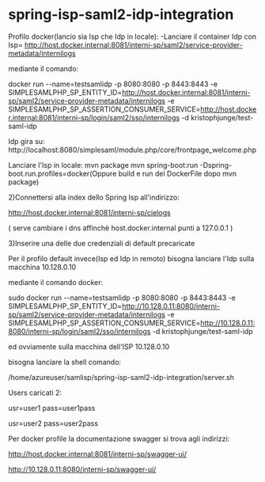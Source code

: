 # spring-isp-saml2-idp-integration


Profilo docker(lancio sia Isp che Idp in locale):
-Lanciare il container Idp con Isp=
http://host.docker.internal:8081/interni-sp/saml2/service-provider-metadata/internilogs

mediante il comando:

docker run --name=testsamlidp -p 8080:8080 -p 8443:8443 -e SIMPLESAMLPHP_SP_ENTITY_ID=http://host.docker.internal:8081/interni-sp/saml2/service-provider-metadata/internilogs -e SIMPLESAMLPHP_SP_ASSERTION_CONSUMER_SERVICE=http://host.docker.internal:8081/interni-sp/login/saml2/sso/internilogs -d kristophjunge/test-saml-idp

Idp gira su:
http://localhost:8080/simplesaml/module.php/core/frontpage_welcome.php

Lanciare l'Isp in locale:
mvn package
mvn spring-boot:run -Dspring-boot.run.profiles=docker(Oppure build e run del DockerFile dopo mvn package)


 2)Connettersi alla index dello Spring Isp all'indirizzo:
 
 http://host.docker.internal:8081/interni-sp/cielogs
 
 ( serve cambiare i dns affinchè host.docker.internal punti a 127.0.0.1 )
 
 3)Inserire una delle due credenziali di default precaricate
 
 
Per il profilo default invece(Isp ed Idp in remoto) bisogna lanciare l'Idp sulla macchina 10.128.0.10

mediante il comando docker:

sudo docker run --name=testsamlidp -p 8080:8080 -p 8443:8443 -e SIMPLESAMLPHP_SP_ENTITY_ID=http://10.128.0.11:8080/interni-sp/saml2/service-provider-metadata/internilogs -e SIMPLESAMLPHP_SP_ASSERTION_CONSUMER_SERVICE=http://10.128.0.11:8080/interni-sp/login/saml2/sso/internilogs -d kristophjunge/test-saml-idp

ed ovviamente sulla macchina dell'ISP  10.128.0.10

bisogna lanciare la shell comando:

/home/azureuser/samlisp/spring-isp-saml2-idp-integration/server.sh


Users caricati 2:

 
 usr=user1 
 pass=user1pass 
 
 
 usr=user2
 pass=user2pass
 
Per docker profile la documentazione swagger si trova agli indirizzi:

http://host.docker.internal:8081/interni-sp/swagger-ui/

http://10.128.0.11:8080/interni-sp/swagger-ui/
 
 
 


